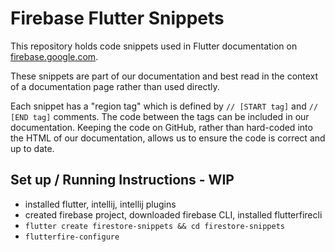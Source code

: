 
# Firebase Flutter Snippets

This repository holds code snippets used in Flutter documentation
on [firebase.google.com](https://firebase.google.com/docs/).

These snippets are part of our documentation and best read in the context of a documentation page rather than used directly. 

Each snippet has a "region tag" which is defined by `// [START tag]` and `// [END tag]` comments. The code between the tags can be included in our documentation. Keeping the code on GitHub, rather than hard-coded into the HTML of our documentation, allows us to ensure the code is correct and up to date.


## Set up / Running Instructions - WIP
- installed flutter, intellij, intellij plugins
- created firebase project, downloaded firebase CLI, installed flutterfirecli
- `flutter create firestore-snippets && cd firestore-snippets`
- `flutterfire-configure`

[comment]: <> (## Example)

[comment]: <> (TODO: ewindmill@ fill this in when first snippets are live.)

[comment]: <> (## Contributing)

[comment]: <> (TODO: ewindmill@ create the "contributing" docs)

[comment]: <> (We love contributions! See [CONTRIBUTING.md]&#40;./CONTRIBUTING.md&#41; for guidelines.)

[comment]: <> (## Build Status)

[comment]: <> ([![Actions Status][gh-actions-badge]][gh-actions])

[comment]: <> ([gh-actions]: https://github.com/firebase/snippets-web/actions)

[comment]: <> ([gh-actions-badge]: https://github.com/firebase/snippets-web/workflows/CI%20Tests/badge.svg)